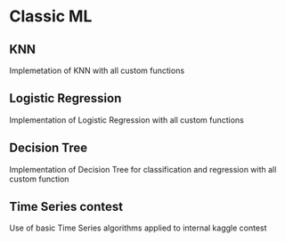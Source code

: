 # Classic ML

## KNN
Implemetation of KNN with all custom functions

## Logistic Regression

Implementation of Logistic Regression with all custom functions

## Decision Tree

Implementation of Decision Tree for classification and regression with all custom function

## Time Series contest

Use of basic Time Series algorithms applied to internal kaggle contest
